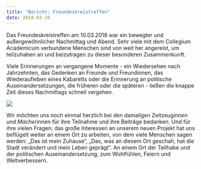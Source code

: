 ```yaml
---
title: "Bericht: Freundeskreistreffen"
date: 2018-03-10
---
```


Das Freundeskreistreffen am 10.03.2018 war ein bewegter und außergewöhnlicher
Nachmittag und Abend. Sehr viele mit dem Collegium Academicum
verbundene Menschen sind von weit her angereist, um teilzuhaben an und
beizutragen zu dieser besonderen Zusammenkunft.

Viele Erinnerungen an vergangene Momente - ein Wiedersehen nach
Jahrzehnten, das Gedenken an Freunde und Freundinnen, das
Wiederaufleben eines Kabaretts oder die Erinnerung an politische
Auseinandersetzungen, die früheren oder die späteren - ließen die
knappe Zeit dieses Nachmittags schnell vergehen.

<img class="image" src="/aktuelles/freundeskreistreffen.jpg">

Wir möchten uns noch einmal herzlich bei den damaligen Zeitzeug*innen
und Macher*innen für ihre Teilnahme und ihre Beiträge bedanken. Und
für ihre vielen Fragen; das große Interessen an unserem neuen Projekt
hat uns beflügelt weiter an einem Ort zu arbeiten, von dem viele
Menschen sagen werden: „Das ist mein Zuhause“, „Das, was an diesem Ort
geschah, hat die Stadt verändert und mein Leben geprägt“. An einem Ort
der Teilhabe und der politischen Auseinandersetzung, zum Wohlfühlen,
Feiern und Weltverbessern.